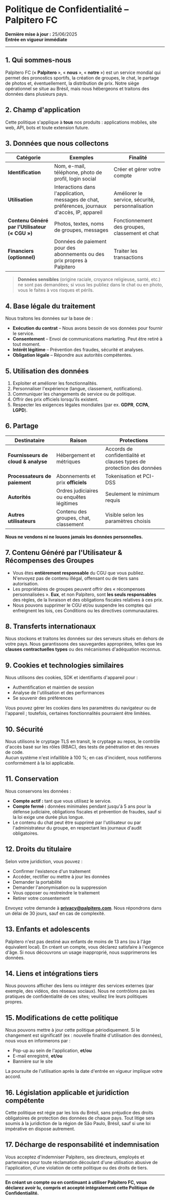 # Politique de Confidentialité – **Palpitero FC**

**Dernière mise à jour :** 25/06/2025  
**Entrée en vigueur immédiate**

---

## 1. Qui sommes-nous
Palpitero FC (« **Palpitero** », « **nous** », « **notre** ») est un service mondial qui permet des pronostics sportifs, la création de groupes, le chat, le partage de photos et, éventuellement, la distribution de prix. Notre siège opérationnel se situe au Brésil, mais nous hébergeons et traitons des données dans plusieurs pays.

## 2. Champ d'application
Cette politique s'applique à **tous** nos produits : applications mobiles, site web, API, bots et toute extension future.

## 3. Données que nous collectons
| Catégorie                                   | Exemples                                                                        | Finalité                                                        |
|---------------------------------------------|---------------------------------------------------------------------------------|-----------------------------------------------------------------|
| **Identification**                          | Nom, e-mail, téléphone, photo de profil, login social                           | Créer et gérer votre compte                                     |
| **Utilisation**                             | Interactions dans l'application, messages de chat, préférences, journaux d'accès, IP, appareil | Améliorer le service, sécurité, personnalisation                |
| **Contenu Généré par l'Utilisateur (« CGU »)** | Photos, textes, noms de groupes, messages                                      | Fonctionnement des groupes, classement et chat                  |
| **Financiers (optionnel)**                  | Données de paiement pour des abonnements ou des prix propres à Palpitero         | Traiter les transactions                                        |

> **Données sensibles** (origine raciale, croyance religieuse, santé, etc.) ne sont pas demandées; si vous les publiez dans le chat ou en photo, vous le faites à vos risques et périls.

## 4. Base légale du traitement
Nous traitons les données sur la base de :
* **Exécution du contrat** – Nous avons besoin de vos données pour fournir le service.
* **Consentement** – Envoi de communications marketing. Peut être retiré à tout moment.
* **Intérêt légitime** – Prévention des fraudes, sécurité et analyses.
* **Obligation légale** – Répondre aux autorités compétentes.

## 5. Utilisation des données
1. Exploiter et améliorer les fonctionnalités.  
2. Personnaliser l'expérience (langue, classement, notifications).  
3. Communiquer les changements de service ou de politique.  
4. Offrir des prix officiels lorsqu'ils existent.  
5. Respecter les exigences légales mondiales (par ex. **GDPR**, **CCPA**, **LGPD**).

## 6. Partage
| Destinataire                                  | Raison                                      | Protections                                                          |
|-----------------------------------------------|---------------------------------------------|----------------------------------------------------------------------|
| **Fournisseurs de cloud & analyse**           | Hébergement et métriques                    | Accords de confidentialité et clauses types de protection des données|
| **Processateurs de paiement**                 | Abonnements et prix **officiels**           | Tokenisation et PCI-DSS                                              |
| **Autorités**                                 | Ordres judiciaires ou enquêtes légitimes    | Seulement le minimum requis                                           |
| **Autres utilisateurs**                       | Contenu des groupes, chat, classement       | Visible selon les paramètres choisis                                  |

**Nous ne vendons ni ne louons jamais les données personnelles.**

## 7. Contenu Généré par l'Utilisateur & Récompenses des Groupes
* Vous êtes **entièrement responsable** du CGU que vous publiez. N'envoyez pas de contenu illégal, offensant ou de tiers sans autorisation.  
* Les propriétaires de groupes peuvent offrir des « récompenses personnalisées ». **Eux**, et non Palpitero, sont **les seuls responsables** des règles, de la livraison et des obligations fiscales relatives à ces prix.  
* Nous pouvons supprimer le CGU et/ou suspendre les comptes qui enfreignent les lois, ces Conditions ou les directives communautaires.

## 8. Transferts internationaux
Nous stockons et traitons les données sur des serveurs situés en dehors de votre pays. Nous garantissons des sauvegardes appropriées, telles que les **clauses contractuelles types** ou des mécanismes d'adéquation reconnus.

## 9. Cookies et technologies similaires
Nous utilisons des cookies, SDK et identifiants d'appareil pour :
* Authentification et maintien de session  
* Analyse de l'utilisation et des performances  
* Se souvenir des préférences

Vous pouvez gérer les cookies dans les paramètres du navigateur ou de l'appareil ; toutefois, certaines fonctionnalités pourraient être limitées.

## 10. Sécurité
Nous utilisons le cryptage TLS en transit, le cryptage au repos, le contrôle d'accès basé sur les rôles (RBAC), des tests de pénétration et des revues de code.  
Aucun système n'est infaillible à 100 %; en cas d'incident, nous notifierons conformément à la loi applicable.

## 11. Conservation
Nous conservons les données :
* **Compte actif :** tant que vous utilisez le service.  
* **Compte fermé :** données minimales pendant jusqu'à 5 ans pour la défense judiciaire, obligations fiscales et prévention de fraudes, sauf si la loi exige une durée plus longue.  
* Le contenu du chat peut être supprimé par l'utilisateur ou par l'administrateur du groupe, en respectant les journaux d'audit obligatoires.

## 12. Droits du titulaire
Selon votre juridiction, vous pouvez :
* Confirmer l'existence d'un traitement  
* Accéder, rectifier ou mettre à jour les données  
* Demander la portabilité  
* Demander l'anonymisation ou la suppression  
* Vous opposer ou restreindre le traitement  
* Retirer votre consentement

Envoyez votre demande à **privacy@palpitero.com**. Nous répondrons dans un délai de 30 jours, sauf en cas de complexité.

## 13. Enfants et adolescents
Palpitero n'est pas destiné aux enfants de moins de 13 ans (ou à l'âge équivalent local). En créant un compte, vous déclarez satisfaire à l'exigence d'âge. Si nous découvrons un usage inapproprié, nous supprimerons les données.

## 14. Liens et intégrations tiers
Nous pouvons afficher des liens ou intégrer des services externes (par exemple, des vidéos, des réseaux sociaux). Nous ne contrôlons pas les pratiques de confidentialité de ces sites; veuillez lire leurs politiques propres.

## 15. Modifications de cette politique
Nous pouvons mettre à jour cette politique périodiquement. Si le changement est significatif (ex : nouvelle finalité d'utilisation des données), nous vous en informerons par :  
* Pop-up au sein de l'application, **et/ou**  
* E-mail enregistré, **et/ou**  
* Bannière sur le site

La poursuite de l'utilisation après la date d'entrée en vigueur implique votre accord.

## 16. Législation applicable et juridiction compétente
Cette politique est régie par les lois du Brésil, sans préjudice des droits obligatoires de protection des données de chaque pays. Tout litige sera soumis à la juridiction de la région de São Paulo, Brésil, sauf si une loi impérative en dispose autrement.

## 17. Décharge de responsabilité et indemnisation
Vous acceptez d'indemniser Palpitero, ses directeurs, employés et partenaires pour toute réclamation découlant d'une utilisation abusive de l'application, d'une violation de cette politique ou des droits de tiers.

---

**En créant un compte ou en continuant à utiliser Palpitero FC, vous déclarez avoir lu, compris et accepté intégralement cette Politique de Confidentialité.**
